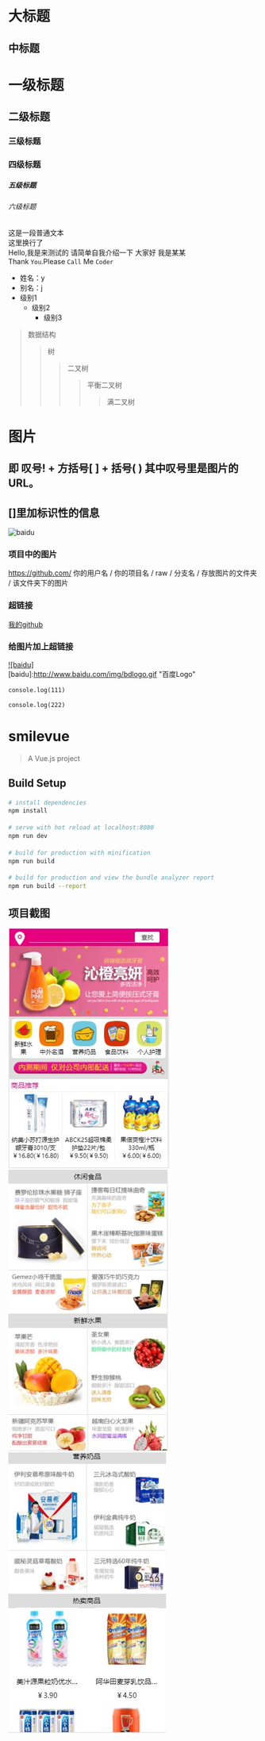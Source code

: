 大标题
=
中标题
-
# 一级标题
## 二级标题
### 三级标题
### 四级标题
##### 五级标题
###### 六级标题
这是一段普通文本<br>
这里换行了<br>
    Hello,我是来测试的
    请简单自我介绍一下
    大家好
    我是某某
   <br>
Thank `You`.Please `Call` Me `Coder`<br>
* 姓名：y<br>
* 别名：j<br>
* 级别1
  * 级别2
    * 级别3
>数据结构
>>树
>>>二叉树
>>>>平衡二叉树  
>>>>>满二叉树  

图片
=
即 叹号! + 方括号[ ] + 括号( ) 其中叹号里是图片的URL。
-
[]里加标识性的信息
-
![baidu](http://www.baidu.com/img/bdlogo.gif "百度logo")  

### 项目中的图片
https://github.com/ 你的用户名 / 你的项目名 / raw / 分支名 / 存放图片的文件夹 / 该文件夹下的图片

### 超链接
[我的github](https://github.com/yujianli "yjl")

### 给图片加上超链接
[![baidu]](http://baidu.com)  
[baidu]:http://www.baidu.com/img/bdlogo.gif "百度Logo"

```
console.log(111)
```

```
console.log(222)
```

# smilevue

> A Vue.js project

## Build Setup

``` bash
# install dependencies
npm install

# serve with hot reload at localhost:8080
npm run dev

# build for production with minification
npm run build

# build for production and view the bundle analyzer report
npm run build --report
```

## 项目截图
![image](https://github.com/yujianli/VueProject/blob/master/src/assets/screenshot/intro_1.jpg)
![image](https://github.com/yujianli/VueProject/blob/master/src/assets/screenshot/intro_2.jpg)
![image](https://github.com/yujianli/VueProject/blob/master/src/assets/screenshot/intro_3.jpg)
